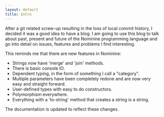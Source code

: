 ```yaml
---
layout: default
title: Intro
---
```


After a git related screw-up resulting in the loss of local commit history,
I decided it was a good idea to have a blog.
I am going to use this blog to talk about past, present and future of
the Nominine programming language and go into detail on issues, features and problems I find interesting.

This reminds me that there are new features in Nominine:

- Strings now have 'merge' and 'join' methods.
- There is basic console IO.
- Dependent typing, in the form of something I call a "category".
- Multiple parameters have been completely redone and are now very easy and straight forward.
- User-defined types with easy to do constructors.
- Polymorphism everywhere.
- Everything with a 'to-string' method that creates a string is a string.

The documentation is updated to reflect these changes.


